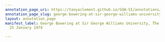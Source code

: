 ```yaml
---
annotation_page_uri: https://tanyaclement.github.io/SGW-SI/annotations/george-bowering-at-sir-george-williams-university-the-poetry-series-25-january-1974-canvas-1-introducer.json
annotation_page_slug: george-bowering-at-sir-george-williams-university-the-poetry-series-25-january-1974-canvas-1-introducer
layout: annotation_page
manifest_label: George Bowering at Sir George Williams University, The Poetry Series,
  25 January 1974

---
```


